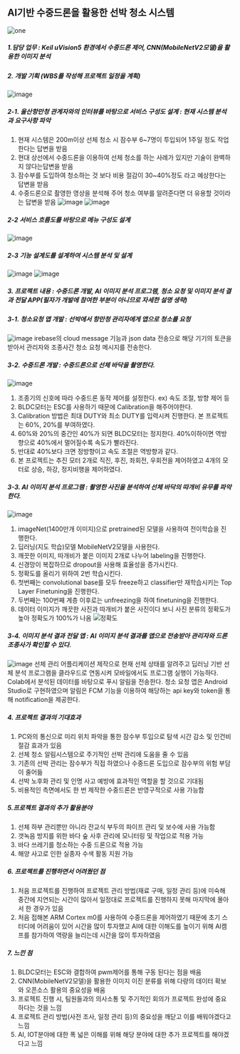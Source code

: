 ## AI기반 수중드론을 활용한 선박 청소 시스템
![one](https://user-images.githubusercontent.com/85105917/132091960-72a2cd6a-821c-4bb1-888a-c3ed10f1050f.JPG)

##### 1.담당 업무 : Keil uVision5 환경에서 수중드론 제어, CNN(MobileNetV2모델)을 활용한 이미지 분석
##### 2. 개발 기획 (WBS를 작성해 프로젝트 일정을 계획)
![image](https://user-images.githubusercontent.com/85105917/132093714-218a252b-e344-4698-9dc2-c2d3a2e0de5d.png)
##### 2-1. 울산항만청 관계자와의 인터뷰를 바탕으로 서비스 구성도 설계 : 현재 시스템 분석과 요구사항 파악
1. 현재 시스템은 200m이상 선체 청소 시 잠수부 6~7명이 투입되어 1주일 정도 작업한다는 답변을 받음
2. 현대 상선에서 수중드론을 이용하여 선체 청소를 하는 사례가 있지만 기술이 완벽하지 않다는답변을 받음
3. 잠수부를 도입하여 청소하는 것 보다 비용 절감이 30~40%정도 라고  예상한다는 답변을 받음
4. 수중드론으로 촬영한 영상을 분석해 주어 청소 여부를 알려준다면 더 유용할 것이라는 답변을 받음
![image](https://user-images.githubusercontent.com/85105917/132093817-8ef3eb30-1949-4175-a90c-63767bfc6993.png)
![image](https://user-images.githubusercontent.com/85105917/132093898-92dc1d6b-4b54-427e-9623-d5650c156eae.png)
##### 2-2 서비스 흐름도를 바탕으로 메뉴 구성도 설계
![image](https://user-images.githubusercontent.com/85105917/132094306-08be816c-f5d9-4596-bfff-0ce828771c6f.png)
##### 2-3 기능 설계도를 설계하여 시스템 분석 및 설계
![image](https://user-images.githubusercontent.com/85105917/132094379-4ab60644-0866-4fd8-a0ba-5b323df3d151.png)
![image](https://user-images.githubusercontent.com/85105917/132094395-7eb02b6c-8468-411b-b597-f29e0b59d234.png)
##### 3. 프로젝트 내용 : 수중드론 개발, AI 이미지 분석 프로그램, 청소 요청 및 이미지 분석 결과 전달 APP(필자가 개발에 참여한 부분이 아니므로 자세한 설명 생략)
##### 3-1. 청소요청 앱 개발 : 선박에서 항만청 관리자에게 앱으로 청소를 요청
![image](https://user-images.githubusercontent.com/85105917/132098586-2517fff5-3835-40c1-aca7-a4dc5fe666c1.png)
irebase의 cloud message 기능과 json data 전송으로 해당 기기의 토큰을 받아서 관리자와 조종사간 청소 요청 메시지를 전송한다.
##### 3-2. 수중드론 개발 : 수중드론으로 선체 바닥을 촬영한다.
![image](https://user-images.githubusercontent.com/85105917/132095672-94b08a42-1dff-43eb-a708-44e1488d087a.png)
1. 조종기의 신호에 따라 수중드론 동작 제어를 설정한다. ex) 속도 조절, 방향 제어 등
2. BLDC모터는 ESC를 사용하기 때문에 Calibration을 해주어야한다.
3. Calibration 방법은 최대 DUTY와 최소 DUTY를 입력시켜 진행한다. 본 프로젝트는 60%, 20%를 부여하였다.
4. 60%와 20%의 중간인 40%가 되면 BLDC모터는 정지한다. 40%이하이면 역방향으로 40%에서 멀어질수록 속도가 빨라진다.
5. 반대로 40%보다 크면 정방향이고 속도 조절은 역방향과 같다.
6. 본 프로젝트는 추진 모터 2개로 직진, 후진, 좌회전, 우회전을 제어하였고 4개의 모터로 상승, 하강, 정지비행을 제어하였다.
##### 3-3. AI 이미지 분석 프로그램 : 촬영한 사진을 분석하여 선체 바닥의 따개비 유무를 파악한다.
![image](https://user-images.githubusercontent.com/85105917/132096320-e67d0658-bda3-458d-bc99-d000cb9a9ff6.png)
1. imageNet(1400만개 이미지)으로 pretrained된 모델을 사용하여 전이학습을 진행한다.
2. 딥러닝(지도 학습)모델 MobileNetV2모델을 사용한다.
3. 깨끗한 이미지, 따개비가 붙은 이미지 2개로 나누어 labeling을 진행한다.
4. 신경망이 복잡하므로 dropout을 사용해 효율성을 증가시킨다.
5. 정확도를 올리기 위하여 2번 학습시킨다. 
6. 첫번째는 convolutional base를 모두 freeze하고 classifier만 재학습시키는 Top Layer Finetuning을 진행한다.
7. 두번째는 100번째 계층 이후로는 unfreezing을 하여 finetuning을 진행한다.
8. 데이터 이미지가 깨끗한 사진과 따개비가 붙은 사진이다 보니 사진 분류의 정확도가 높아 정확도가 100%가 나옴
![정확도](https://user-images.githubusercontent.com/85105917/132097979-a8b99d00-8450-4365-938a-8ec9fd6d032e.JPG)
##### 3-4. 이미지 분석 결과 전달 앱 : AI 이미지 분석 결과를 앱으로 전송받아 관리자와 드론 조종사가 확인할 수 있다.
![image](https://user-images.githubusercontent.com/85105917/132098617-e8754c44-7163-4ac2-9ae7-92752c7bda36.png)
선체 관리 어플리케이션 제작으로 현재 선체 상태를 알려주고 딥러닝 기반 선체 분석 프로그램을 클라우드로 연동시켜 모바일에서도 프로그램 실행이 가능하다. Colab에서 분석된 데이터를 바탕으로 푸시 알림을 전송한다. 청소 요청 앱은 Android Studio로 구현하였으며 알림은 FCM 기능을 이용하여 해당하는 api key와 token을 통해 notification을 제공한다.
##### 4. 프로젝트 결과의 기대효과
1. PC와의 통신으로 미리 위치 파악을 통한 잠수부 투입으로 탐색 시간 감소 및 인건비 절감 효과가 있음
2. 선체 청소 알림시스템으로 주기적인 선박 관리에 도움을 줄 수 있음
3. 기존의 선박 관리는 잠수부가 직접 하였으나 수중드론 도입으로 잠수부의 위험 부담이 줄어듦
4. 선박 노후화 관리 및 인명 사고 예방에 효과적인 역할을 할 것으로 기대됨
5. 비용적인 측면에서도 한 번 제작한 수중드론은 반영구적으로 사용 가능함
##### 5.프로젝트 결과의 추가 활용분야
1. 선체 하부 관리뿐만 아니라 잔교식 부두의 파이프 관리 및 보수에 사용 가능함
2. 갯녹음 방지를 위한 바다 숲 사후 관리에 모니터링 및 작업으로 적용 가능
3. 바다 쓰레기를 청소하는 수중 드론으로 적용 가능
4. 해양 사고로 인한 실종자 수색 활동 지원 가능
##### 6. 프로젝트를 진행하면서 어려웠던 점
1. 처음 프로젝트를 진행하여 프로젝트 관리 방법(재료 구매, 일정 관리 등)에 미숙해 중간에 지연되는  시간이 많아서 일정대로 프로젝트를 진행하지 못해 마지막에 몰아서 한 경우가 있음
2. 처음 접해본 ARM Cortex m0를 사용하여 수중드론을 제어하였기 때문에 초기 스터디에 어려움이 있어 시간을 많이 투자했고 AI에 대한 이해도를 높이기 위해 AI캠프를 참가하여 역량을 늘리는데 시간을 많이 투자하였음
##### 7. 느낀 점
1. BLDC모터는 ESC와 결합하여 pwm제어를 통해 구동 된다는 점을 배움
2. CNN(MobileNetV2모델)을 활용한 이미지 이진 분류를 위해 다량의 데이터 확보와 오픈소스 활용의 중요성을 배움
3. 프로젝트 진행 시, 팀원들과의 의사소통 및 주기적인 회의가 프로젝트 완성에 중요하다는 것을 느낌
4. 프로젝트 관리 방법(사전 조사, 일정 관리 등)의 중요성을 깨닫고 이를 배워야겠다고 느낌
5. AI, IOT분야에 대한 폭 넓은 이해를 위해 해당 분야에 대한 추가 프로젝트를 해야겠다고 느낌








